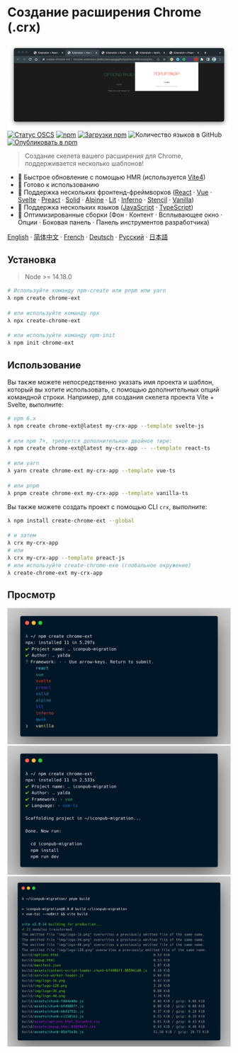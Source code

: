 # Создание расширения Chrome (.crx)

![Предпросмотр crx](./img/crx-preview.png)
[![Статус OSCS](https://www.oscs1024.com/platform/badge/guocaoyi/create-chrome-ext.svg?size=small)](https://www.oscs1024.com/project/guocaoyi/create-chrome-ext?ref=badge_small)
[![npm](https://img.shields.io/npm/v/create-chrome-ext?logo=npm)](https://www.npmjs.com/package/create-chrome-ext)
[![Загрузки npm](https://img.shields.io/npm/dw/create-chrome-ext)](https://www.npmjs.com/package/create-chrome-ext)
![Количество языков в GitHub](https://img.shields.io/github/languages/count/guocaoyi/create-chrome-ext)
[![Опубликовать в npm](https://github.com/guocaoyi/create-chrome-ext/actions/workflows/npm-publish.yml/badge.svg)](https://github.com/guocaoyi/create-chrome-ext/actions/workflows/npm-publish.yml)

> Создание скелета вашего расширения для Chrome, поддерживается несколько шаблонов!

- 🚀 Быстрое обновление с помощью HMR (используется [Vite4](https://vitejs.dev))
- 🥡 Готово к использованию
- 🌈 Поддержка нескольких фронтенд-фреймворков ([React](https://reactjs.org) · [Vue](https://vuejs.org) · [Svelte](https://svelte.dev) · [Preact](https://preactjs.com) · [Solid](https://www.solidjs.com) · [Alpine](https://alpinejs.dev) · [Lit](https://lit.dev) · [Inferno](https://www.infernojs.org) · [Stencil](https://stenciljs.com) · [Vanilla](http://vanilla-js.com))
- 🥢 Поддержка нескольких языков ([JavaScript](https://www.javascript.com/) · [TypeScript](https://www.typescriptlang.org/))
- 🧶 Оптимизированные сборки (Фон · Контент · Всплывающее окно · Опции · Боковая панель · Панель инструментов разработчика)

[English](./README.md) · [简体中文](./docs/README.zh-CN.md) · [French](./docs/README.fr-FR.md) · [Deutsch](./docs/README.de-DE.md) · [Русский](./docs/README.ru-RU.md) · [日本語](./docs/README.ja-JP.md)

## Установка

> Node >= 14.18.0

```bash
# Используйте команду npm-create или pnpm или yarn
λ npm create chrome-ext

# или используйте команду npx
λ npx create-chrome-ext

# или используйте команду npm-init
λ npm init chrome-ext
```

## Использование

Вы также можете непосредственно указать имя проекта и шаблон, который вы хотите использовать, с помощью дополнительных опций командной строки. Например, для создания скелета проекта Vite + Svelte, выполните:

```bash
# npm 6.x
λ npm create chrome-ext@latest my-crx-app --template svelte-js

# или npm 7+, требуется дополнительное двойное тире:
λ npm create chrome-ext@latest my-crx-app -- --template react-ts

# или yarn
λ yarn create chrome-ext my-crx-app --template vue-ts

# или pnpm
λ pnpm create chrome-ext my-crx-app --template vanilla-ts
```

Вы также можете создать проект с помощью CLI `crx`, выполните:

```bash
λ npm install create-chrome-ext --global

# и затем
λ crx my-crx-app
# или
λ crx my-crx-app --template preact-js
# или используйте create-chrome-exe (глобальное окружение)
λ create-chrome-ext my-crx-app
```

## Просмотр

![Запуск crx](./img/crx-run.png)
![Установка crx](./img/crx-install.png)
![Сборка crx](./img/crx-build.png)

